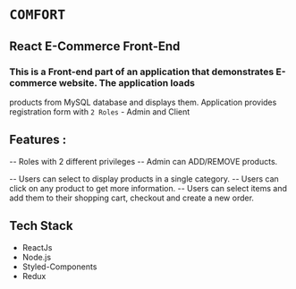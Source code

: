# `COMFORT`
## React E-Commerce Front-End

### This is a Front-end part of an application that demonstrates E-commerce website. The application loads 
products from MySQL database and displays them. Application provides registration form with `2 Roles` - Admin and Client

## Features :
-- Roles with 2 different privileges
-- Admin can ADD/REMOVE products.

-- Users can select to display products in a single category.
-- Users can click on any product to get more information. 
-- Users can select items and add them to their shopping cart, checkout and create a new order.

## Tech Stack
* ReactJs
* Node.js
* Styled-Components
* Redux
